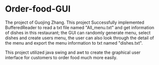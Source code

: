 # Order-food-GUI
The project of Guojing Zhang.
This project Successfully implemented BufferedReader to read a txt file named "All_menu.txt" and get information of dishes in this restaurant; 
the GUI can randomly generate menu, select dishes and create users menu, the user can also look through the detail of the menu and 
export the menu information to txt named "dishes.txt".

This project utilized java swing and awt to create the graphical user interface for customers to order food much more easily.
